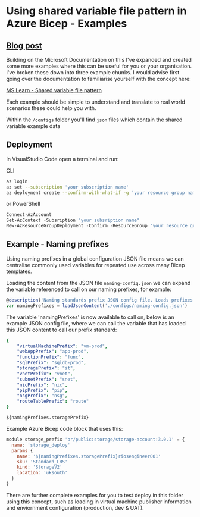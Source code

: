 # Using shared variable file pattern in Azure Bicep - Examples

## [Blog post](https://rios.engineer/harness-shared-variable-file-patterns-with-azure-bicep)

Building on the Microsoft Documentation on this I've expanded and created some more examples where this can be useful for you or your organisation. I've broken these down into three example chunks. I would advise first going over the documentation to familiarise yourself with the concept here:

 [MS Learn - Shared variable file pattern](https://learn.microsoft.com/en-us/azure/azure-resource-manager/bicep/patterns-shared-variable-file)

 Each example should be simple to understand and translate to real world scenarios these could help you with.

 Within the `/configs` folder you'll find `json` files which contain the shared variable example data

## Deployment

In VisualStudio Code open a terminal and run:

CLI

```bash
az login
az set --subscription 'your subscription name'
az deployment create --confirm-with-what-if -g 'your resource group name' -f .\file.bicep 
```

or PowerShell

```powershell
Connect-AzAccount
Set-AzContext -Subsription "your subsription name"
New-AzResourceGroupDeployment -Confirm -ResourceGroup "your resource group name" -TemplateFile "file.bicep"
```

## Example - Naming prefixes

Using naming prefixes in a global configuration JSON file means we can centralise commonly used variables for repeated use across many Bicep templates.

Loading the content from the JSON file `naming-config.json` we can expand the variable referenced to call on our naming prefixes, for example:

```javascript
@description('Naming standards prefix JSON config file. Loads prefixes for Azure resources using {$namingPrefixes.Name}.')
var namingPrefixes = loadJsonContent('./configs/naming-config.json')
```

The variable 'namingPrefixes' is now available to call on, below is an example JSON config file, where we can call the variable that has loaded this JSON content to call our prefix standard:

```yaml
{
    "virtualMachinePrefix": "vm-prod",
    "webAppPrefix": "app-prod",
    "functionPrefix": "func",
    "sqlPrefix": "sqldb-prod",
    "storagePrefix": "st",
    "vnetPrefix": "vnet",
    "subnetPrefix": "snet",
    "nicPrefix": "nic",
    "pipPrefix": "pip",
    "nsgPrefix": "nsg",
    "routeTablePrefix": "route"
}
```

`
${namingPrefixes.storagePrefix}
`

Example Azure Bicep code block that uses this:

```javascript
module storage_prefix 'br/public:storage/storage-account:3.0.1' = {
  name: 'storage_deploy'
  params:{
    name: '${namingPrefixes.storagePrefix}riosengineer001'
    sku: 'Standard_LRS'
    kind: 'StorageV2'
    location: 'uksouth'
  }
}
```

There are further complete examples for you to test deploy in this folder using this concept, such as loading in virtual machine publisher information and enviornment configuration (production, dev & UAT).
